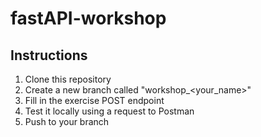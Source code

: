 # fastAPI-workshop

## Instructions
1. Clone this repository
2. Create a new branch called "workshop_<your_name>"
3. Fill in the exercise POST endpoint
4. Test it locally using a request to Postman
5. Push to your branch

